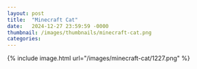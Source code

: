 ```yaml
---
layout: post
title:  "Minecraft Cat"
date:   2024-12-27 23:59:59 -0000
thumbnail: /images/thumbnails/minecraft-cat.png
categories: 
---
```

{% include image.html url="/images/minecraft-cat/1227.png" %}

